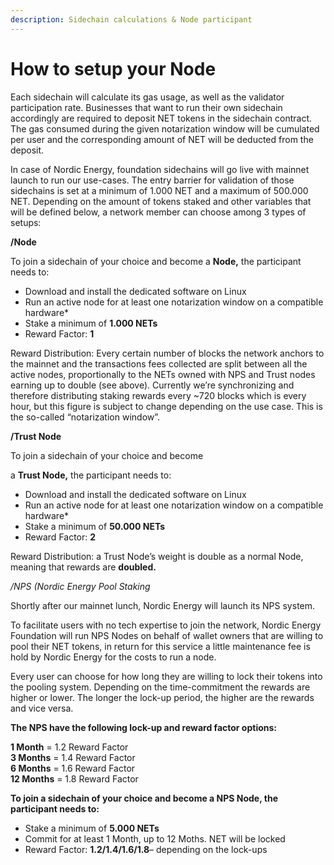 ```yaml
---
description: Sidechain calculations & Node participant
---
```


# How to setup your Node

Each sidechain will calculate its gas usage, as well as the validator participation rate. Businesses that want to run their own sidechain accordingly are required to deposit NET tokens in the sidechain contract. The gas consumed during the given notarization window will be cumulated per user and the corresponding amount of NET will be deducted from the deposit.

In case of Nordic Energy, foundation sidechains will go live with mainnet launch to run our use-cases. The entry barrier for validation of those sidechains is set at a minimum of 1.000 NET and a maximum of 500.000 NET. Depending on the amount of tokens staked and other variables that will be defined below, a network member can choose among 3 types of setups:

**/Node**

To join a sidechain of your choice and become a **Node,** the participant needs to:

*  Download and install the dedicated software on Linux
*  Run an active node for at least one notarization window on a compatible hardware\*
*  Stake a minimum of **1.000 NETs**
*  Reward Factor: **1**

Reward Distribution: Every certain number of blocks the network anchors to the mainnet and the transactions fees collected are split between all the active nodes, proportionally to the NETs owned with NPS and Trust nodes earning up to double \(see above\). Currently we’re synchronizing and therefore distributing staking rewards every ~720 blocks which is every hour, but this figure is subject to change depending on the use case. This is the so-called “notarization window”.

**/Trust Node**

To join a sidechain of your choice and become 

a **Trust Node,** the participant needs to:

*  Download and install the dedicated software on Linux
*  Run an active node for at least one notarization window on a compatible hardware\*
*  Stake a minimum of **50.000 NETs**
*  Reward Factor: **2**

Reward Distribution: a Trust Node’s weight is double as a normal Node, meaning that rewards are **doubled.** 

_/NPS \(Nordic Energy Pool Staking_

Shortly after our mainnet lunch, Nordic Energy will launch its NPS system.

To facilitate users with no tech expertise to join the network, Nordic Energy Foundation will run NPS Nodes on behalf of wallet owners that are willing to pool their NET tokens, in return for this service a little maintenance fee is hold by Nordic Energy for the costs to run a node.

Every user can choose for how long they are willing to lock their tokens into the pooling system. Depending on the time-commitment the rewards are higher or lower. The longer the lock-up period, the higher are the rewards and vice versa.

**The NPS have the following lock-up and reward factor options:**

**1 Month** = 1.2 Reward Factor  
 **3 Months** = 1.4 Reward Factor  
 **6 Months** = 1.6 Reward Factor  
 **12 Months** = 1.8 Reward Factor

**To join a sidechain of your choice and become a NPS Node, the participant needs to:**

*  Stake a minimum of **5.000 NETs**
*  Commit for at least 1 Month, up to 12 Moths. NET will be locked
*  Reward Factor: **1.2/1.4/1.6/1.8**– depending on the lock-ups



